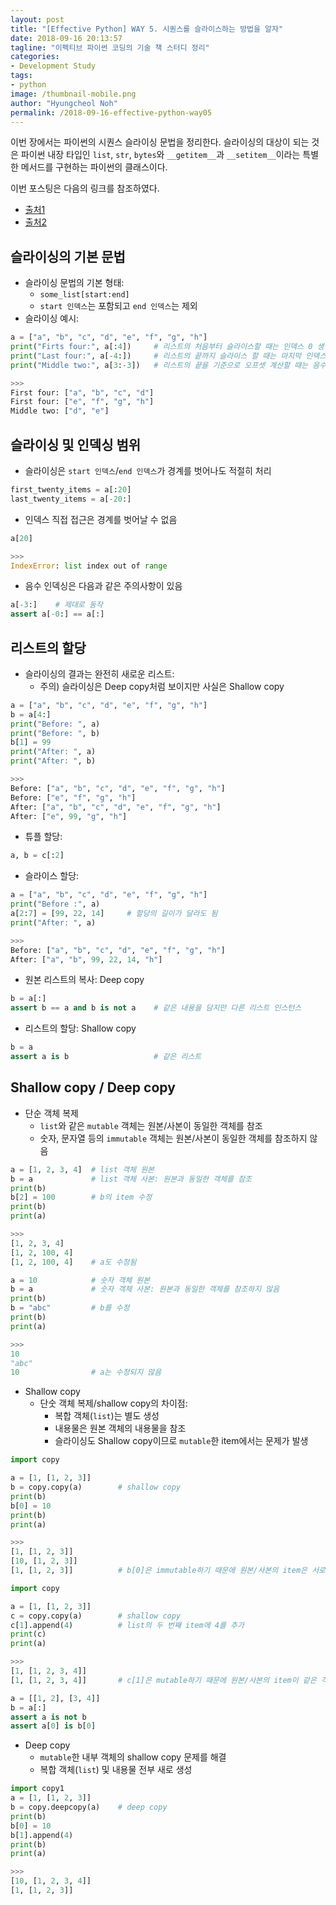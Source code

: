 ```yaml
---
layout: post
title: "[Effective Python] WAY 5. 시퀀스를 슬라이스하는 방법을 알자"
date: 2018-09-16 20:13:57
tagline: "이펙티브 파이썬 코딩의 기술 책 스터디 정리"
categories:
- Development Study
tags:
- python
image: /thumbnail-mobile.png
author: "Hyungcheol Noh"
permalink: /2018-09-16-effective-python-way05
---
```

이번 장에서는 파이썬의 시퀀스 슬라이싱 문법을 정리한다. 슬라이싱의 대상이 되는 것은 파이썬 내장 타입인 `list`, `str`, `bytes`와 `__getitem__`과 `__setitem__`이라는 특별한 메서드를 구현하는 파이썬의 클래스이다.

이번 포스팅은 다음의 링크를 참조하였다.
- [출처1](https://blueshw.github.io/2016/01/20/2016-01-20-shallow-copy-deep-copy/)
- [출처2](https://wikidocs.net/16038)

## 슬라이싱의 기본 문법
- 슬라이싱 문법의 기본 형태:
  - `some_list[start:end]`
  - `start 인덱스`는 포함되고 `end 인덱스`는 제외
- 슬라이싱 예시:

```python
a = ["a", "b", "c", "d", "e", "f", "g", "h"]
print("Firts four:", a[:4])     # 리스트의 처음부터 슬라이스할 때는 인덱스 0 생략: assert a[:5] == a[0:5]
print("Last four:", a[-4:])     # 리스트의 끝까지 슬라이스 할 때는 마지막 인덱스 생략: assert a[5:] == a[5:len(a)]
print("Middle two:", a[3:-3])   # 리스트의 끝을 기준으로 오프셋 계산할 때는 음수로 슬라이스

>>>
First four: ["a", "b", "c", "d"]
First four: ["e", "f", "g", "h"]
Middle two: ["d", "e"]
```

## 슬라이싱 및 인덱싱 범위
- 슬라이싱은 `start 인덱스`/`end 인덱스`가 경계를 벗어나도 적절히 처리

```python
first_twenty_items = a[:20]
last_twenty_items = a[-20:]
```

- 인덱스 직접 접근은 경계를 벗어날 수 없음

```python
a[20]

>>>
IndexError: list index out of range
```

- 음수 인덱싱은 다음과 같은 주의사항이 있음

```python
a[-3:]    # 제대로 동작
assert a[-0:] == a[:]
```

## 리스트의 할당
- 슬라이싱의 결과는 완전히 새로운 리스트:
  - 주의) 슬라이싱은 Deep copy처럼 보이지만 사실은 Shallow copy

```python
a = ["a", "b", "c", "d", "e", "f", "g", "h"]
b = a[4:]
print("Before: ", a)
print("Before: ", b)
b[1] = 99
print("After: ", a)
print("After: ", b)

>>>
Before: ["a", "b", "c", "d", "e", "f", "g", "h"]
Before: ["e", "f", "g", "h"]
After: ["a", "b", "c", "d", "e", "f", "g", "h"]
After: ["e", 99, "g", "h"]
```

- 튜플 할당:

```python
a, b = c[:2]
```

- 슬라이스 할당:

```python
a = ["a", "b", "c", "d", "e", "f", "g", "h"]
print("Before :", a)
a[2:7] = [99, 22, 14]     # 할당의 길이가 달라도 됨
print("After: ", a)

>>>
Before: ["a", "b", "c", "d", "e", "f", "g", "h"]
After: ["a", "b", 99, 22, 14, "h"]
```

- 원본 리스트의 복사: Deep copy

```python
b = a[:]
assert b == a and b is not a    # 같은 내용을 담지만 다른 리스트 인스턴스
```

- 리스트의 할당: Shallow copy

```python
b = a
assert a is b                   # 같은 리스트 
```

## Shallow copy / Deep copy
- 단순 객체 복제
  - `list`와 같은 `mutable` 객체는 원본/사본이 동일한 객체를 참조
  - 숫자, 문자열 등의 `immutable` 객체는 원본/사본이 동일한 객체를 참조하지 않음

```python
a = [1, 2, 3, 4]  # list 객체 원본
b = a             # list 객체 사본: 원본과 동일한 객체를 참조
print(b)
b[2] = 100        # b의 item 수정
print(b)
print(a)

>>>
[1, 2, 3, 4]
[1, 2, 100, 4]
[1, 2, 100, 4]    # a도 수정됨
```

```python
a = 10            # 숫자 객체 원본
b = a             # 숫자 객체 사본: 원본과 동일한 객체를 참조하지 않음
print(b)
b = "abc"         # b를 수정
print(b)
print(a)

>>>
10
"abc"
10                # a는 수정되지 않음
```

- Shallow copy
  - 단숫 객체 복제/shallow copy의 차이점:
    - 복합 객체(`list`)는 별도 생성
    - 내용물은 원본 객체의 내용물을 참조
    - 슬라이싱도 Shallow copy이므로 `mutable`한 item에서는 문제가 발생

```python
import copy

a = [1, [1, 2, 3]]
b = copy.copy(a)        # shallow copy
print(b)
b[0] = 10
print(b)
print(a)

>>>
[1, [1, 2, 3]]
[10, [1, 2, 3]]
[1, [1, 2, 3]]          # b[0]은 immutable하기 때문에 원본/사본의 item은 서로 다른 객체
```

```python
import copy

a = [1, [1, 2, 3]]
c = copy.copy(a)        # shallow copy
c[1].append(4)          # list의 두 번째 item에 4를 추가
print(c)
print(a)

>>>
[1, [1, 2, 3, 4]]
[1, [1, 2, 3, 4]]       # c[1]은 mutable하기 때문에 원본/사본의 item이 같은 객체를 참조
```

```python
a = [[1, 2], [3, 4]]
b = a[:]
assert a is not b
assert a[0] is b[0]
```

- Deep copy
  - `mutable`한 내부 객체의 shallow copy 문제를 해결
  - 복합 객체(`list`) 및 내용물 전부 새로 생성

```python
import copy1
a = [1, [1, 2, 3]]
b = copy.deepcopy(a)    # deep copy
print(b)
b[0] = 10
b[1].append(4)
print(b)
print(a)

>>>
[10, [1, 2, 3, 4]]
[1, [1, 2, 3]]
```

